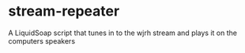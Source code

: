 # stream-repeater
A LiquidSoap script that tunes in to the wjrh stream and plays it on the computers speakers
